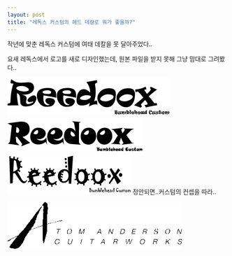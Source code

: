 ```yaml
---
layout: post
title: "레독스 커스텀의 헤드 데칼로 뭐가 좋을까?"
---
```


작년에 맞춘 레독스 커스텀에 여태 데칼을 못 달아주었다..

요새 레독스에서 로고를 새로 디자인했는데, 원본 파일을 받지 못해 그냥 맘대로 그려봤다..

![image](/assets/images/1345ac5b91acc483b066f397ced29591.jpg)
![image](/assets/images/200d59ea42a1ab09e09df4dd8bb132c1.jpg)
![image](/assets/images/da858e1ec2efc42e207ca2d6d6bb9973.jpg)
정안되면..커스텀의 컨셉을 따라..

![image](/assets/images/5435ba24027a0d878be6452c2792e115.jpg)


